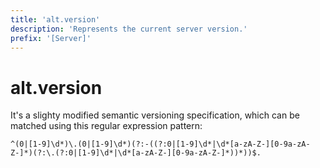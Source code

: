 ```yaml
---
title: 'alt.version'
description: 'Represents the current server version.'
prefix: '[Server]'
---
```


# alt.version

It's a slighty modified semantic versioning specification, which can be matched using this regular expression pattern:

```
^(0|[1-9]\d*)\.(0|[1-9]\d*)(?:-((?:0|[1-9]\d*|\d*[a-zA-Z-][0-9a-zA-Z-]*)(?:\.(?:0|[1-9]\d*|\d*[a-zA-Z-][0-9a-zA-Z-]*))*))$.
```
